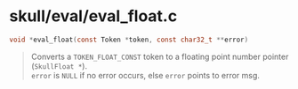 # skull/eval/eval_float.c

```c
void *eval_float(const Token *token, const char32_t **error)
```

> Converts a `TOKEN_FLOAT_CONST` token to a floating point number pointer (`SkullFloat *`).
> \
> `error` is `NULL` if no error occurs, else `error` points to error msg.

